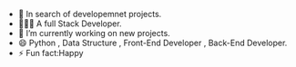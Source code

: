 

- 🔭 In search of developemnet projects.
- 👩🏻‍💻  A full Stack Developer.
- 🌱 I’m currently working on new projects.
- 😄 Python , Data Structure , Front-End Developer , Back-End Developer.
- ⚡ Fun fact:Happy


